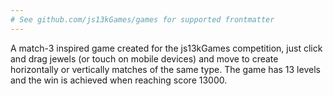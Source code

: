 ```yaml
---
# See github.com/js13kGames/games for supported frontmatter
---
```

A match-3 inspired game created for the js13kGames competition, just click and drag jewels (or touch on mobile devices) and move to create horizontally or vertically matches of the same type. The game has 13 levels and the win is achieved when reaching score 13000.